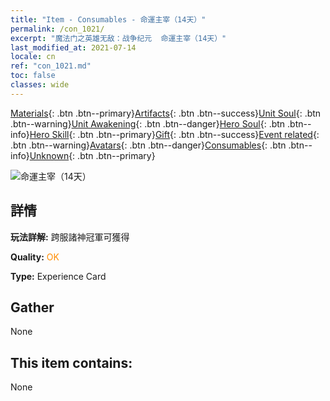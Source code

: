 ```yaml
---
title: "Item - Consumables - 命運主宰（14天）"
permalink: /con_1021/
excerpt: "魔法门之英雄无敌：战争纪元  命運主宰（14天）"
last_modified_at: 2021-07-14
locale: cn
ref: "con_1021.md"
toc: false
classes: wide
---
```

 [Materials](/ItemsCN/){: .btn .btn--primary}[Artifacts](/ItemsCN/Artifacts/){: .btn .btn--success}[Unit Soul](/ItemsCN/UnitSoul/){: .btn .btn--warning}[Unit Awakening](/ItemsCN/UnitAwakening/){: .btn .btn--danger}[Hero Soul](/ItemsCN/HeroSoul/){: .btn .btn--info}[Hero Skill](/ItemsCN/HeroSkill/){: .btn .btn--primary}[Gift](/ItemsCN/Gift/){: .btn .btn--success}[Event related](/ItemsCN/Events/){: .btn .btn--warning}[Avatars](/ItemsCN/Avatars/){: .btn .btn--danger}[Consumables](/ItemsCN/Consumables/){: .btn .btn--info}[Unknown](/ItemsCN/Unknown/){: .btn .btn--primary}

 ![命運主宰（14天）](/images/a/avatarFrame_63.png)

## 詳情
 **玩法詳解:** 跨服諸神冠軍可獲得

 **Quality:** <span style="color: #FF8C00">OK</span>

 **Type:** Experience Card

## Gather

  None

## This item contains:

  None

